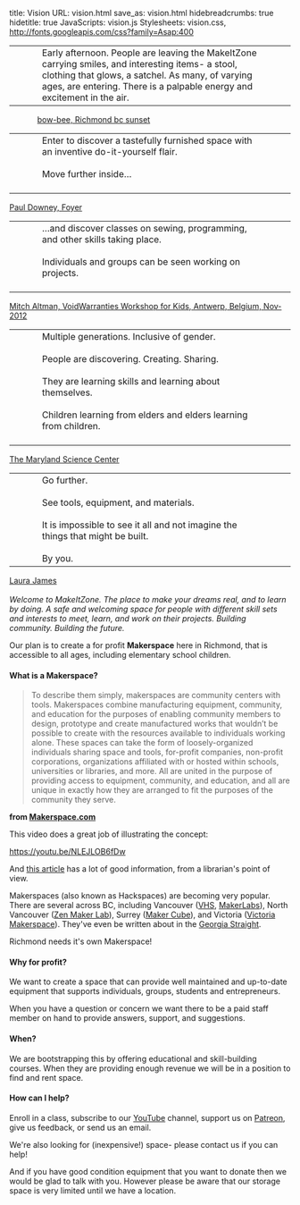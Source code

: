 title: Vision
URL: vision.html
save_as: vision.html
hidebreadcrumbs: true
hidetitle: true
JavaScripts: vision.js
Stylesheets: vision.css, http://fonts.googleapis.com/css?family=Asap:400

<div id="pinContainer">
<div id="p0" class="slide">
<div class="pull-right" style="position: relative; right: 50px">
<div class="bouncy"><i class="fa fa-arrow-circle-down fa-lg"></i>
</div>
</div><table>
<tr>
<td width="10%">&nbsp;</td>
<td>
<div id="p0st" class="splitText slidetext">Early afternoon.
People are leaving the MakeItZone carrying smiles, and interesting items- a stool, clothing that glows, a satchel.
As many, of varying ages, are entering.
There is a palpable energy and excitement in the air.
</div>
</td>
<td width="10%">&nbsp;</td>
</tr>
</table>
<div class="pull-left" style="position: relative; left:50px;">
<div class="slidefooter"><i class="fa fa-camera-retro fa-lg"></i><a class="icon-label" href="https://flic.kr/p/ag9PGG">bow-bee, Richmond bc sunset </a>
</div>
</div>
</div>
<div id="p1" class="slide">
<table>
<tr>
<td width="10%">&nbsp;</td>
<td>
<div id="p1st" class="splitText slidetext">Enter to discover a tastefully furnished space with an inventive do-it-yourself flair.<div class="clearfix"><br></div>
Move further inside&hellip;<div class="clearfix"><br></div>
</td>
<td width="10%">&nbsp;</td>
</tr>
</table>
<div class="slidefooter"><i class="fa fa-camera-retro fa-lg"></i><a class="icon-label" href="https://flic.kr/p/3GPtKS">Paul Downey, Foyer</a>
</div>
</div>
<div id="p2" class="slide">
<table>
<tr>
<td width="10%">&nbsp;</td>
<td>
<div id="p2st" class="splitText slidetext">
&hellip;and discover classes on sewing, programming, and other skills taking place.<div class="clearfix"><br></div>
Individuals and groups can be seen working on projects.<div class="clearfix"><br></div>
</div>
</td>
<td width="10%">&nbsp;</td>
</tr>
</table>
<div class="slidefooter"><i class="fa fa-camera-retro fa-lg"></i><a class="icon-label" href="https://flic.kr/p/dwYcqT">Mitch Altman, VoidWarranties Workshop for Kids, Antwerp, Belgium, Nov-2012</a>
</div>
</div>
<div id="p3" class="slide">
<table>
<tr>
<td width="10%">&nbsp;</td>
<td>
<div id="p3st" class="splitText slidetext">
Multiple generations. Inclusive of gender.<div class="clearfix"><br></div>
People are discovering. Creating. Sharing.<div class="clearfix"><br></div>
They are learning skills and learning about themselves.<div class="clearfix"><br></div>
Children learning from elders and elders learning from children.<div class="clearfix"><br></div>
</div>
</td>
<td width="10%">&nbsp;</td>
</tr>
</table>
<div class="slidefooter"><i class="fa fa-camera-retro fa-lg"></i><a class="icon-label" href="https://flic.kr/p/rSBrgx">The Maryland Science Center</a>
</div>
</div>
<div id="p4" class="slide">
<table>
<tr>
<td width="10%">&nbsp;</td>
<td>
<div id="p4st" class="splitText slidetext">
Go further.<div class="clearfix"><br></div>
See tools, equipment, and materials.<div class="clearfix"><br></div>
It is impossible to see it all and not imagine the things that might be built.<div class="clearfix"><br></div>
By you.
</div>
</td>
<td width="10%">&nbsp;</td>
</tr>
</table>
<div class="slidefooter"><i class="fa fa-camera-retro fa-lg"></i><a class="icon-label" href="https://flic.kr/p/fmWtdi">Laura James</a>
</div>
</div>
</div> <!-- pinContainer -->
<br>
<em class="lead">Welcome to MakeItZone. The place to make your dreams real, and to learn by doing.  A safe and welcoming space for people with different skill sets and interests to meet, learn, and work on their projects. Building community. Building the future.</em>

Our plan is to create a for profit __Makerspace__ here in Richmond, that is accessible to all ages, including elementary school children.

#### What is a Makerspace?

> To describe them simply, makerspaces are community centers with tools. Makerspaces combine manufacturing equipment, community, and education for the purposes of enabling community members to design, prototype and create manufactured works that wouldn’t be possible to create with the resources available to individuals working alone. These spaces can take the form of loosely-organized individuals sharing space and tools, for-profit companies, non-profit corporations, organizations affiliated with or hosted within schools, universities or libraries, and more. All are united in the purpose of providing access to equipment, community, and education, and all are unique in exactly how they are arranged to fit the purposes of the community they serve.

__from [Makerspace.com](http://spaces.makerspace.com)__

This video does a great job of illustrating the concept:

https://youtu.be/NLEJLOB6fDw

And [this article](http://oedb.org/ilibrarian/a-librarians-guide-to-makerspaces/) has a lot of good information, from a librarian's point of view.

Makerspaces (also known as Hackspaces) are becoming very popular. There are several across BC, including Vancouver ([VHS](https://hackspace.ca/wp/), [MakerLabs](http://www.makerlabs.com)), North Vancouver ([Zen Maker Lab](http://zenmakerlab.com)), Surrey ([Maker Cube](http://makercube.ca)), and Victoria ([Victoria Makerspace](http://www.makerspace.ca/cpages/home)). They've even be written about in the [Georgia Straight](http://www.straight.com/life/734836/makerspaces-connect-people-and-projects-vancouver).

Richmond needs it's own Makerspace!

#### Why for profit?

We want to create a space that can provide well maintained and up-to-date equipment that supports individuals, groups, students and entrepreneurs.

When you have a question or concern we want there to be a paid staff member on hand to provide answers, support, and suggestions.

#### When?

We are bootstrapping this by offering educational and skill-building courses. When they are providing enough revenue we will be in a position to find and rent space.

#### How can I help?

Enroll in a class, subscribe to our [YouTube](https://www.youtube.com/makeitzone001) channel, support us on [Patreon](https://www.patreon.com/MakeItZone), give us feedback, or send us an email.

We're also looking for (inexpensive!) space- please contact us if you can help!

And if you have good condition equipment that you want to donate then we would be glad to talk with you. However please be aware that our storage space is very limited until we have a location.
